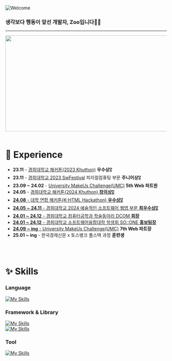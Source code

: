 ![Welcome](https://capsule-render.vercel.app/api?type=waving&color=0:5433FF,50:20BDFF,100:A5FECB&height=350&section=header&text=🙌🏻&nbsp;Welcome&nbsp;&nbsp;Zoo's&nbsp;Github&nbsp;🙌🏻&fontSize=60%&fontColor=86A7FC&animation=twinkling)

### 생각보다 행동이 앞선 개발자, Zoo입니다🖐🏻
---
<a href="https://github.com/devxb/gitanimals">
<img
  src="https://render.gitanimals.org/farms/JerryG0228"
  width="600"
  height="300"
/>
</a>
<br />
<br />

# 🌱 Experience
<ul>
  <li><b>23.11</b> - <a href="https://github.com/KhuTTTT/FrontEnd">경희대학교 해커톤(2023 Khuthon)</a> <strong>우수상</strong>🎖️</li>
  <li><b>23.11</b> - <a href="https://github.com/JerryG0228/SW_Festival">경희대학교 2023 SwFestival</a> 피지컬컴퓨팅 부문 <strong>주니어상</strong>🎖️</li>
  <li><b>23.09 ~ 24.02</b> - <a href="https://github.com/TeamAvAb">University MakeUs Challenge(UMC)</a> <strong>5th Web 파트원</strong></li>
  <li><b>24.05</b> - <a href="https://github.com/Khuthon-2024">경희대학교 해커톤(2024 Khuthon) <strong>창의상</strong>🎖️</li>
  <li><b>24.08</b> - <a href="https://github.com/JerryG0228/k-html_2024">대학 연합 해커톤(K-HTML Hackathon) <strong>우수상</strong>🎖️</li>
  <li><b>24.05 ~ 24.11</b> - <a href="https://github.com/Ontology2024">경희대학교 2024 예술적인 소프트웨어 웹앱 부문 <strong>최우수상</strong>🎖️</li>
  <li><b>24.01 ~ 24.12</b> - 경희대학교 컴퓨터공학과 학술동아리 DCOM <strong>회장</strong></li>
  <li><b>24.01 ~ 24.12</b> - 경희대학교 소프트웨어융합대학 학생회 SO::ONE <strong>홍보팀장</strong></li>
  <li><b>24.09 ~ ing</b> - <a href="https://github.com/Team-Pickify">University MakeUs Challenge(UMC)</a> <strong>7th Web 파트장</strong></li>
  <li><b>25.01 ~ ing</b> - 한국경제신문 x 토스뱅크 풀스택 과정 <strong>훈련생</strong></li>
</ul>
<br />
<br />

# ✨ Skills
### Language
[![My Skills](https://skillicons.dev/icons?i=python,js,html,css,java,c,cpp,dart,tailwind,linux)](https://skillicons.dev)
<br />

### Framework & Library
[![My Skills](https://skillicons.dev/icons?i=react,flutter,mongodb,flask,nodejs)](https://skillicons.dev)
<br />
[![My Skills](https://skillicons.dev/icons?i=vite,yarn,npm,styledcomponents,emotion)](https://skillicons.dev)

### Tool
[![My Skills](https://skillicons.dev/icons?i=git,figma,notion,obsidian,vscode,pycharm,clion,webstorm)](https://skillicons.dev)

<br />
<br />
